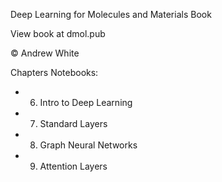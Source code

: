 Deep Learning for Molecules and Materials Book

View book at dmol.pub

© Andrew White


Chapters Notebooks:

- 6. Intro to Deep Learning
- 7. Standard Layers
- 8. Graph Neural Networks
- 9. Attention Layers
